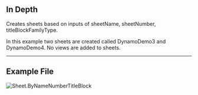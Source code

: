 ## In Depth
Creates sheets based on inputs of sheetName, sheetNumber, titleBlockFamilyType.

In this example two sheets are created called DynamoDemo3 and DynamoDemo4.  No views are added to sheets.

___
## Example File

![Sheet.ByNameNumberTitleBlock](./Revit.Elements.Views.Sheet.ByNameNumberTitleBlock_img.jpg)
